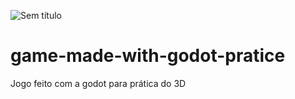 ![Sem título](https://user-images.githubusercontent.com/6682086/150245204-3a639e55-ba55-478c-94ed-e99c53163cc3.png)
# game-made-with-godot-pratice
Jogo feito com a godot para prática do 3D
